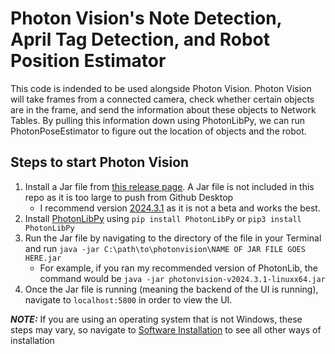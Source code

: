 # Photon Vision's Note Detection, April Tag Detection, and Robot Position Estimator 
This code is indended to be used alongside Photon Vision. Photon Vision will take frames from a connected camera, check whether certain objects are in the frame, and send the information about these objects to Network Tables. By pulling this information down using PhotonLibPy, we can run PhotonPoseEstimator to figure out the location of objects and the robot.
## Steps to start Photon Vision
1. Install a Jar file from [this release page](https://github.com/PhotonVision/photonvision/releases). A Jar file is not included in this repo as it is too large to push from Github Desktop
   - I recommend version [2024.3.1]([https://github.com/PhotonVision/photonvision/releases](https://github.com/PhotonVision/photonvision/releases/tag/v2024.3.1)) as it is not a beta and works the best.
2. Install [PhotonLibPy](https://pypi.org/project/photonlibpy/) using ```pip install PhotonLibPy``` or ```pip3 install PhotonLibPy```
3. Run the Jar file by navigating to the directory of the file in your Terminal and run ```java -jar C:\path\to\photonvision\NAME OF JAR FILE GOES HERE.jar```
   - For example, if you ran my recommended version of PhotonLib, the command would be  ```java -jar photonvision-v2024.3.1-linuxx64.jar```
4. Once the Jar file is running (meaning the backend of the UI is running), navigate to ```localhost:5800``` in order to view the UI.

**_NOTE:_**  If you are using an operating system that is not Windows, these steps may vary, so navigate to [Software Installation](https://docs.photonvision.org/en/latest/docs/advanced-installation/sw_install/index.html) to see all other ways of installation
